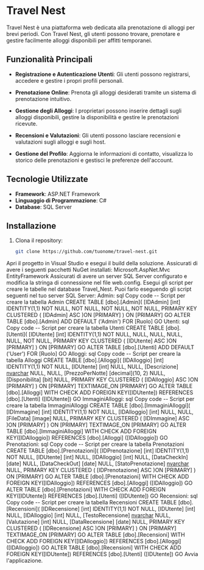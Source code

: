 # Travel Nest

Travel Nest è una piattaforma web dedicata alla prenotazione di alloggi per brevi periodi. Con Travel Nest, gli utenti possono trovare, prenotare e gestire facilmente alloggi disponibili per affitti temporanei.

## Funzionalità Principali

- **Registrazione e Autenticazione Utenti**: Gli utenti possono registrarsi, accedere e gestire i propri profili personali.
  
- **Prenotazione Online**: Prenota gli alloggi desiderati tramite un sistema di prenotazione intuitivo.

- **Gestione degli Alloggi**: I proprietari possono inserire dettagli sugli alloggi disponibili, gestire la disponibilità e gestire le prenotazioni ricevute.

- **Recensioni e Valutazioni**: Gli utenti possono lasciare recensioni e valutazioni sugli alloggi e sugli host.

- **Gestione del Profilo**: Aggiorna le informazioni di contatto, visualizza lo storico delle prenotazioni e gestisci le preferenze dell'account.

## Tecnologie Utilizzate

- **Framework**: ASP.NET Framework
- **Linguaggio di Programmazione**: C#
- **Database**: SQL Server

## Installazione

1. Clona il repository:

   ```bash
   git clone https://github.com/tuonome/travel-nest.git
Apri il progetto in Visual Studio e esegui il build della soluzione.
Assicurati di avere i seguenti pacchetti NuGet installati:
Microsoft.AspNet.Mvc
EntityFramework
Assicurati di avere un server SQL Server configurato e modifica la stringa di connessione nel file web.config.
Esegui gli script per creare le tabelle nel database Travel_Nest. Puoi farlo eseguendo gli script seguenti nel tuo server SQL Server:
Admin:
sql
Copy code
-- Script per creare la tabella Admin
CREATE TABLE [dbo].[Admin](
   [IDAdmin] [int] IDENTITY(1,1) NOT NULL,
     NOT NULL,
     NOT NULL,
     NOT NULL,
PRIMARY KEY CLUSTERED 
(
   [IDAdmin] ASC
)ON [PRIMARY]
) ON [PRIMARY]
GO
ALTER TABLE [dbo].[Admin] ADD  DEFAULT ('Admin') FOR [Ruolo]
GO
Utenti:
sql
Copy code
-- Script per creare la tabella Utenti
CREATE TABLE [dbo].[Utenti](
   [IDUtente] [int] IDENTITY(1,1) NOT NULL,
     NULL,
     NULL,
     NULL,
     NULL,
     NOT NULL,
PRIMARY KEY CLUSTERED 
(
   [IDUtente] ASC
)ON [PRIMARY]
) ON [PRIMARY]
GO
ALTER TABLE [dbo].[Utenti] ADD  DEFAULT ('User') FOR [Ruolo]
GO
Alloggi:
sql
Copy code
-- Script per creare la tabella Alloggi
CREATE TABLE [dbo].[Alloggi](
   [IDAlloggio] [int] IDENTITY(1,1) NOT NULL,
   [IDUtente] [int] NULL,
     NULL,
   [Descrizione] [nvarchar](max) NULL,
     NULL,
   [PrezzoPerNotte] [decimal](10, 2) NULL,
   [Disponibilita] [bit] NULL,
PRIMARY KEY CLUSTERED 
(
   [IDAlloggio] ASC
)ON [PRIMARY]
) ON [PRIMARY] TEXTIMAGE_ON [PRIMARY]
GO
ALTER TABLE [dbo].[Alloggi]  WITH CHECK ADD FOREIGN KEY([IDUtente])
REFERENCES [dbo].[Utenti] ([IDUtente])
GO
ImmaginiAlloggi:
sql
Copy code
-- Script per creare la tabella ImmaginiAlloggi
CREATE TABLE [dbo].[ImmaginiAlloggi](
   [IDImmagine] [int] IDENTITY(1,1) NOT NULL,
   [IDAlloggio] [int] NULL,
     NULL,
   [FileData] [image] NULL,
PRIMARY KEY CLUSTERED 
(
   [IDImmagine] ASC
)ON [PRIMARY]
) ON [PRIMARY] TEXTIMAGE_ON [PRIMARY]
GO
ALTER TABLE [dbo].[ImmaginiAlloggi]  WITH CHECK ADD FOREIGN KEY([IDAlloggio])
REFERENCES [dbo].[Alloggi] ([IDAlloggio])
GO
Prenotazioni:
sql
Copy code
-- Script per creare la tabella Prenotazioni
CREATE TABLE [dbo].[Prenotazioni](
   [IDPrenotazione] [int] IDENTITY(1,1) NOT NULL,
   [IDUtente] [int] NULL,
   [IDAlloggio] [int] NULL,
   [DataCheckIn] [date] NULL,
   [DataCheckOut] [date] NULL,
   [StatoPrenotazione] [nvarchar](20) NULL,
PRIMARY KEY CLUSTERED 
(
   [IDPrenotazione] ASC
)ON [PRIMARY]
) ON [PRIMARY]
GO
ALTER TABLE [dbo].[Prenotazioni]  WITH CHECK ADD FOREIGN KEY([IDAlloggio])
REFERENCES [dbo].[Alloggi] ([IDAlloggio])
GO
ALTER TABLE [dbo].[Prenotazioni]  WITH CHECK ADD FOREIGN KEY([IDUtente])
REFERENCES [dbo].[Utenti] ([IDUtente])
GO
Recensioni:
sql
Copy code
-- Script per creare la tabella Recensioni
CREATE TABLE [dbo].[Recensioni](
   [IDRecensione] [int] IDENTITY(1,1) NOT NULL,
   [IDUtente] [int] NULL,
   [IDAlloggio] [int] NULL,
   [TestoRecensione] [nvarchar](max) NULL,
   [Valutazione] [int] NULL,
   [DataRecensione] [date] NULL,
PRIMARY KEY CLUSTERED 
(
   [IDRecensione] ASC
)ON [PRIMARY]
) ON [PRIMARY] TEXTIMAGE_ON [PRIMARY]
GO
ALTER TABLE [dbo].[Recensioni]  WITH CHECK ADD FOREIGN KEY([IDAlloggio])
REFERENCES [dbo].[Alloggi] ([IDAlloggio])
GO
ALTER TABLE [dbo].[Recensioni]  WITH CHECK ADD FOREIGN KEY([IDUtente])
REFERENCES [dbo].[Utenti] ([IDUtente])
GO
Avvia l'applicazione.
